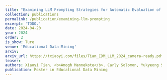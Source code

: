 ```yaml
---
title: "Examining LLM Prompting Strategies for Automatic Evaluation of Learner-created Computational Artifacts"
collection: publications
permalink: /publication/examining-llm-prompting
excerpt: 'TODO.'
date: 2024-04-20
year: 2024
order: 2
is_show: Ture
venue: 'Educational Data Mining'
arxiv:
arxiv_url: https://txiaoyi.com/files/Tian_EDM_LLM_2024_camera-ready.pdf
teaser:
authors: Xiaoyi Tian, <b>Amogh Mannekote</b>, Carly Solomon, Yukyeong Song, Christine Fry Wise, Tom McKlin, Joanne Barrett, Kristy Elizabeth Boyer and Maya Israel
publication: Poster in Educational Data Mining
---
```


<!-- This paper is about the number 3. The number 4 is left for future work. -->

<!-- [Download paper here](http://academicpages.github.io/files/paper3.pdf) -->
